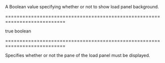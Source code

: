 <!--**
/*-------------------------------------------
    Auto-generated file. Do not modify.
-------------------------------------------

**-->
<!--d-->A Boolean value specifying whether or not to show load panel background.<!--/d-->
===========================================================================
<!--default-->true<!--/default-->
<!--type-->boolean<!--/type-->
===========================================================================

<!--shortDescription-->
Specifies whether or not the pane of the load panel must be displayed.
<!--/shortDescription-->

<!--fullDescription-->

<!--/fullDescription-->